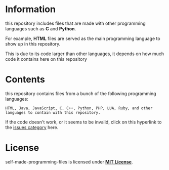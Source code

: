 # Information
this repository includes files that are made with other programming languages such as **C** and **Python**. 

For example, **HTML** files are served as the main programming language to show up in this repository.

This is due to its code larger than other languages, it depends on how much code it contains here on this repository


# Contents
this repository contains files from a bunch of the following programming languages:

```
HTML, Java, JavaScript, C, C++, Python, PHP, LUA, Ruby, and other languages to contain with this repository.
```

If the code doesn't work, or it seems to be invalid, click on this hyperlink to the [issues category](https://github.com/PayToUse/self-made-programming-files/issues) here. 

# License
self-made-programming-files is licensed under **[MIT License](https://github.com/PayToUse/self-made-programming-files/LICENSE)**. 
